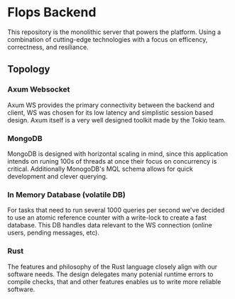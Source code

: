 # Flops Backend
This repository is the monolithic server that powers the platform. Using a combination of cutting-edge technologies with a focus on efficency, correctness, and resiliance.

## Topology
### Axum Websocket
Axum WS provides the primary connectivity between the backend and client, WS was chosen for its low latency and simplistic session based design. Axum itself is a very well designed toolkit made by the Tokio team.
### MongoDB
MongoDB is designed with horizontal scaling in mind, since this application intends on runing 100s of threads at once their focus on concurrency is critical. Additionally MonogoDB's MQL schema allows for quick development and clever querying.
### In Memory Database (volatile DB)
For tasks that need to run several 1000 queries per second we've decided to use an atomic reference counter with a write-lock to create a fast database. This DB handles data relevant to the WS connection (online users, pending messages, etc).
### Rust
The features and philosophy of the Rust language closely align with our software needs. The design delegates many potenial runtime errors to compile checks, that and other features enables us to write more reliable software.
